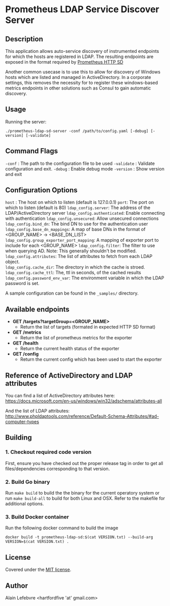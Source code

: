 # Prometheus LDAP Service Discover Server

## Description

This application allows auto-service discovery of instrumented endpoints for which the hosts are registered in LDAP.  The resulting endpoints are exposed in the format required by [Prometheus HTTP SD](https://prometheus.io/docs/prometheus/latest/http_sd/)

Another common usecase is to use this to allow for discovery of Windows hosts which are listed and managed in ActiveDirectory.  In a corporate settings, this removes the necessity for to register these windows-based metrics endpoints in other solutions such as Consul to gain automatic discovery.

## Usage

Running the server:
```
./prometheus-ldap-sd-server -conf /path/to/config.yaml [-debug] [-version] [-validate]
```

## Command Flags

`-conf` : The path to the configuration file to be used
`-validate` : Validate configuration and exit.
`-debug` : Enable debug mode
`-version` : Show version and exit

## Configuration Options

`host` : The host on which to listen (default is 127.0.0.1)
`port`: The port on which to listen (default is 80)
`ldap_config.server`:  The address of the LDAP/ActiveDirectory server
`ldap_config.authenticated`: Enable connecting with authentication
`ldap_config.unsecured`: Allow unsecured connections
`ldap_config.bind_dn`: The bind DN to use for the authentication user
`ldap_config.base_dn_mappings`: A map of base DNs in the format of <GROUP_NAME> -> <BASE_DN_LIST>
`ldap_config.group_exporter_port_mapping`: A mapping of exporter port to include for each <GROUP_NAME>
`ldap_config.filter`: The filter to use when querying AD.  Note: This generally shouldn't be modified.
`ldap_config.attributes`: The list of attributes to fetch from each LDAP object.  
`ldap_config.cache_dir`: The directory in which the cache is stroed.
`ldap_config.cache_ttl`: The, ttl in seconds, of the cached results
`ldap_config.password_env_var`: The environment variable in which the LDAP password is set.

A sample configuration can be found in the `_samples/` directory. 

## Available endpoints

* **GET /targets?targetGroup=<GROUP_NAME>**
    * Return the list of targets (formated in expected HTTP SD format)
* **GET /metrics**
    * Return the list of prometheus metrics for the exporter
* **GET /health**
    *  Return the current health status of the exporter
* **GET /config**
    * Return the current config which has been used to start the exporter


## Reference of ActiveDirectory and LDAP attributes

You can find a list of ActiveDirectory attributes here:
https://docs.microsoft.com/en-us/windows/win32/adschema/attributes-all

And the list of LDAP attributes:
http://www.phpldaptools.com/reference/Default-Schema-Attributes/#ad-computer-types



## Building

### 1. Checkout required code version

First, ensure you have checked out the proper release tag in order to get all files/dependencies corresponding to that version. 

### 2. Build Go binary

Run `make build` to build the the binary for the current operatory system or run `make build-all` to build for both Linux and OSX.   Refer to the makefile for additional options.

### 3. Build Docker container
Run the following docker command to build the image
```
docker build -t prometheus-ldap-sd:$(cat VERSION.txt) --build-arg VERSION=$(cat VERSION.txt) .
```


## License

Covered under the [MIT license](LICENSE.md).

## Author

Alain Lefebvre <hartfordfive 'at' gmail.com>
